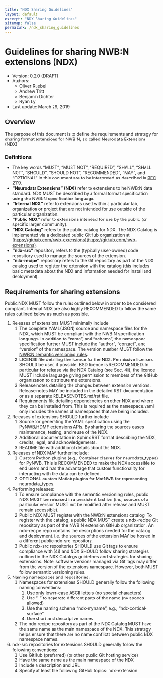 ```yaml
---
title: "NDX Sharing Guidelines"
layout: default
excerpt: "NDX Sharing Guidelines"
sitemap: false
permalink: /ndx_sharing_guidelines
---
```


# Guidelines for sharing NWB:N extensions (NDX)
* Version: 0.2.0 (DRAFT)
* Authors:
   * Oliver Ruebel
   * Andrew Tritt
   * Benjamin Dichter
   * Ryan Ly
* Last update: March 29, 2019


## Overview
The purpose of this document is to define the requirements and strategy for sharing format extensions for NWB:N, so called Neurodata Extensions (NDX).

### Definitions

* The key words “MUST”, “MUST NOT”, “REQUIRED”, “SHALL”, “SHALL NOT”, “SHOULD”, “SHOULD NOT”, “RECOMMENDED”, “MAY”, and “OPTIONAL” in this document are to be interpreted as described in [RFC 2119](https://www.ietf.org/rfc/rfc2119.txt).
* **“Neurodata Extensions” (NDX)** refer to extensions to he NWB:N data standard. NDX MUST be described by a formal format specification using the NWB:N specification language.
* **“Internal NDX”** refer to extensions used within a particular lab, organization or project that are not intended for use outside of the particular organization.
* **“Public NDX”** refer to extensions intended for use by the public (or specific larger community).
* **“NDX Catalog”** refers to the public catalog for NDX. The NDX Catalog is implemented via a dedicated public GitHub organization at [https://github.com/nwb-extensions](https://github.com/nwb-extensions).
* **“ndx-src”** repository refers to the (typically user-owned) code repository used to manage the sources of the extension.
* **“ndx-recipe”** repository refers to the Git repository as part of the NDX catalog used to register the extension with the catalog (this includes basic metadata about the NDX and information needed for install and deployment).

## Requirements for sharing extensions
Public NDX MUST follow the rules outlined below in order to be considered compliant. Internal NDX are also highly  RECOMMENDED to follow the same rules outlined below as much as possible.

1. Releases of extensions MUST minimally include:
   1. The complete YAML(JSON)  source and namespace files for the NDX, which MUST be compliant with the NWB:N specification language. In addition to “name”, and “schema”,  the namespace specification further MUST include the “author”, “contact”, and “version” of the namespace. The version number MUST follow the <a href="{{ site.url }}{{ site.baseurl }}/versioning_guidelines">NWB:N semantic versioning rules</a>.
   1. LICENSE file detailing the licence for the NDX. Permissive licenses SHOULD be used if possible. BSD licence is RECOMMENDED. In particular for release via the NDX Catalog (see Sec. 4ii), the licence MUST include language giving permission to members of the GitHub organization to distribute the extensions.
   1. Release notes detailing the changes between extension versions. Release notes MAY be included in the detailed RST documentation or as a separate RELEASENOTES.md/rst file.
   1. Requirements file detailing dependencies on other NDX and where they can be installed from. This is required as the namespace.yaml only includes the names of namespaces that are being included.
1. Releases of extensions SHOULD further include:
   1. Source for generating the YAML specfication using the PyNWB/HDMF extensions APIs. By sharing the sources eases maintenance, testing, and reuse of the NDX.
   1. Additional documentation in Sphinx RST format describing the NDX, credits, legal, and acknowledgements.
   1. README file with additional details about the NDX.
1. Releases of NDX MAY further include:
   1. Custom Python plugins (e.g., Container classes for neurodata_types) for PyNWB. This is RECOMMENDED to make the NDX accessible to end users and has the advantage that custom functionality for interacting with the data can be defined.
   1. OPTIONAL custom Matlab plugins for MatNWB for representing neurodata_types.
1. Performing releases:
   1. To ensure compliance with the semantic versioning rules, public NDX MUST be released in a persistent fashion (i.e., sources of a particular version MUST not be modified after release and MUST remain accessible).
   1. Public NDX MUST register with the NWB:N extensions catalog. To register with the catalog, a public NDX MUST create a ndx-recipe Git repository as part of the NWB:N extension GitHub organization. An ndx-recipe repo contains the descriptions needed for the catalog and deployment, i.e. the sources of the extension MAY be hosted in a different public ndx-src repository.
   1. Public ndx-src repositories SHOULD use Git tags to ensure compliance with (4i) and NDX SHOULD follow sharing strategies outlined in the NDX Catalogs guidelines and strategies for sharing extensions. Note, software versions managed via Git tags may differ from the version of the extensions namespace. However, both MUST follow semantic versioning rules.
1. Naming namespaces and repositories:
   1. Namespaces for extensions SHOULD generally follow the following naming conventions:
      1. Use only lower-case ASCII letters (no special characters)
      1. Use “-” to separate different parts of the name (no spaces allowed)
      1. Use the naming schema “ndx-myname”, e.g., “ndx-cortical-surface”
      1. Use short and descriptive names
   1. The ndx-recipe repository as part of the NDX Catalog MUST have the same name as the main namespace of the NDX. This strategy helps ensure that there are no name conflicts between public NDX namespace names.
1. ndx-src repositories for extensions SHOULD generally follow the following conventions:
   1. Use GitHub (preferred) (or other public Git hosting service)
   1. Have the same name as the main namespace of the NDX
   1. Include a description and URL
   1. Specify at least the following GitHub topics: ndx-extension
